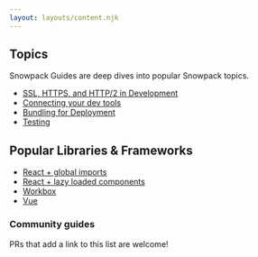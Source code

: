 ```yaml
---
layout: layouts/content.njk
---
```


## Topics

Snowpack Guides are deep dives into popular Snowpack topics.

- [SSL, HTTPS, and HTTP/2 in Development](/guides/https-ssl-certificates)
- [Connecting your dev tools](/guides/connecting-tools)
- [Bundling for Deployment](/guides/bundling)
- [Testing](/guides/testing)

## Popular Libraries & Frameworks

- [React + global imports](/guides/react-global-imports)
- [React + lazy loaded components](/guides/react-loadable-components)
- [Workbox](/guides/workbox)
- [Vue](/guides/vue)

### Community guides

PRs that add a link to this list are welcome!
